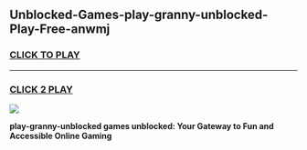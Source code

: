 
## Unblocked-Games-play-granny-unblocked-Play-Free-anwmj
<h3>
<a href="https://premium76.site?title=play-granny-unblocked&ref=18A1">CLICK TO PLAY</a></h3>
<hr>

<h3>
<a href="https://premium76.site?title=play-granny-unblocked&ref=18A1">CLICK 2 PLAY</a>
  
</h3>

<a href="https://premium76.site?title=play-granny-unblocked&ref=18A1"><img src="https://clearcache.store/games.png"></a>


**play-granny-unblocked games unblocked: Your Gateway to Fun and Accessible Online Gaming**

